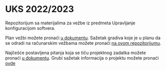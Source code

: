 # UKS 2022/2023

Repozitorijum sa materijalima za vežbe iz predmeta Upravljanje konfiguracijom softvera.

Plan vežbi možete pronaći [u dokumentu](plan.md).
Sažetak gradiva koje je u planu da se odradi na računarskim vežbama možete 
pronaći [na ovom repozitorijumu](https://github.com/vladaindjic/SCM-exchange-students). 

Najčešće postavljena pitanja koja se tiču projektnog zadatka možete pronaći [u dokumentu](https://docs.google.com/document/d/1RakPUxM7LRqUP-xjw0dK6PoL5wmXG24skAjfang6J0o/edit?usp=sharing).
Grubi sažetak informacija o projektu možete pronaći [ovde](https://github.com/vladaindjic/SCM-exchange-students#the-project-specification)

